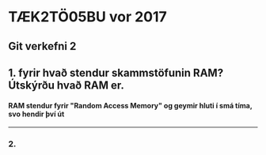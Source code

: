 # TÆK2TÖ05BU vor 2017



## Git verkefni 2



## 1. fyrir hvað stendur skammstöfunin RAM? Útskýrðu hvað RAM er.

#### RAM stendur fyrir "Random Access Memory" og geymir hluti í smá tíma, svo hendir því út
---

### 2.
